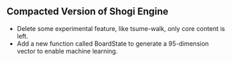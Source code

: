 ## Compacted Version of Shogi Engine
* Delete some experimental feature, like tsume-walk, only core content is left.
* Add a new function called BoardState to generate a 95-dimension vector to enable machine learning.